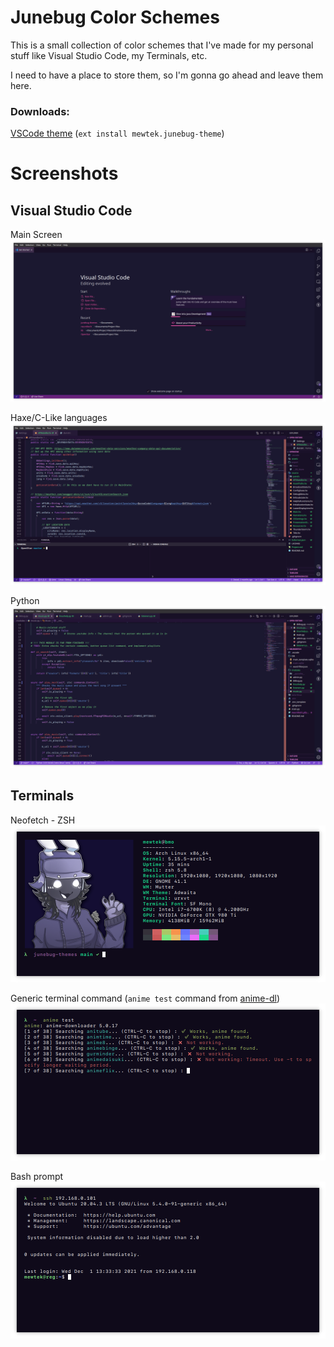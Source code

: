 # Junebug Color Schemes
This is a small collection of color schemes that I've made for my personal stuff like Visual Studio Code, my Terminals, etc.

I need to have a place to store them, so I'm gonna go ahead and leave them here.

### Downloads:
[VSCode theme](https://marketplace.visualstudio.com/items?itemName=mewtek.junebug-theme)
(``ext install mewtek.junebug-theme``)

# Screenshots
## Visual Studio Code
Main Screen
![Visual Studio Code - Main Screen](https://raw.githubusercontent.com/mewtek/junebug-themes/main/screenshots/vscode/mainscreen.png)

Haxe/C-Like languages
![Visual Studio Code - Haxe](https://raw.githubusercontent.com/mewtek/junebug-themes/main/screenshots/vscode/haxe.png)

Python
![Visual Studio Code - Python](https://raw.githubusercontent.com/mewtek/junebug-themes/main/screenshots/vscode/python.png)


## Terminals
Neofetch - ZSH
![Terminal color scheme - Neofetch on ZSH](https://raw.githubusercontent.com/mewtek/junebug-themes/main/screenshots/terminals/neofetch.png)

Generic terminal command (``anime test`` command from [anime-dl](https://github.com/anime-dl/anime-downloader))
![Terminal color scheme - anime test command on ZSH](https://raw.githubusercontent.com/mewtek/junebug-themes/main/screenshots/terminals/misc.png)

Bash prompt
![Terminal color scheme - generic bash prompt](https://raw.githubusercontent.com/mewtek/junebug-themes/main/screenshots/terminals/bash.png)